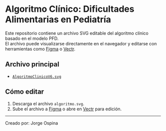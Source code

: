 # Algoritmo Clínico: Dificultades Alimentarias en Pediatría

Este repositorio contiene un archivo SVG editable del algoritmo clínico basado en el modelo PFD.  
El archivo puede visualizarse directamente en el navegador y editarse con herramientas como [Figma](https://figma.com) o [Vectr](https://vectr.com).

## Archivo principal
- [`AlgoritmoClinicoV6.svg`](./AlgoritmoClinicoV6.svg)

## Cómo editar
1. Descarga el archivo `algoritmo.svg`.
2. Sube el archivo a [Figma](https://figma.com) o abre en [Vectr](https://vectr.com) para edición.

---

Creado por: Jorge Ospina

